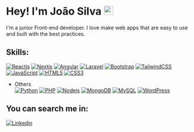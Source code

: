 # Hey! I'm João Silva <img src="https://media.giphy.com/media/hvRJCLFzcasrR4ia7z/giphy.gif" width="25px">

I'm a junior Front-end developer. I love make web apps that are easy to use and built with the best practices.

## Skills:
 
[![Reactjs](https://img.shields.io/badge/React-878787?logo=react&logoColor=61DAFB)](https://es.reactjs.org/)
[![Nextjs](https://img.shields.io/badge/Next-878787?logo=next.js)](https://nextjs.org/)
[![Angular](https://img.shields.io/badge/Angular-878787?logo=angular&logoColor=DD0031)](https://angular.io/)
[![Laravel](https://img.shields.io/badge/Laravel-878787?logo=laravel&logoColor=FF2D20)](https://laravel.com/)
[![Bootstrap](https://img.shields.io/badge/Bootstrap-878787?logo=bootstrap&logoColor=7952B3)](https://getbootstrap.com/)
[![TailwindCSS](https://img.shields.io/badge/Tailwind_CSS-878787?logo=tailwindcss&logoColor=06B6D4)](https://tailwindcss.com/)
[![JavaScript](https://img.shields.io/badge/JavaScript-878787?logo=javascript&logoColor=F7DF1E)](https://developer.mozilla.org/es/docs/Web/JavaScript)
[![HTML5](https://img.shields.io/badge/HTML5-878787?logo=html5&logoColor=E34F26)](https://developer.mozilla.org/es/docs/Web/HTML)
[![CSS3](https://img.shields.io/badge/CSS3-878787?logo=css3&logoColor=1572B6)](https://developer.mozilla.org/es/docs/Web/CSS)

- Others  
[![Python](https://img.shields.io/badge/Python-878787?logo=python&logoColor=3776AB)](https://www.python.org/)
[![PHP](https://img.shields.io/badge/PHP-878787?logo=php&logoColor=777BB4)](https://www.php.net/)
[![Nodejs](https://img.shields.io/badge/Node-878787?logo=node.js&logoColor=339933)](https://nodejs.org/)
[![MongoDB](https://img.shields.io/badge/MongoDB-878787?logo=mongodb&logoColor=47A248)](https://www.mongodb.com/)
[![MySQL](https://img.shields.io/badge/MySQL-878787?logo=mysql&logoColor=4479A1)](https://www.mysql.com/)
[![WordPress](https://img.shields.io/badge/WordPress-878787?logo=wordpress&logoColor=21759B)](https://wordpress.com/)

## You can search me in:

[![Linkedin](https://img.shields.io/badge/LinkedIn-0077B5?style=for-the-badge&logo=linkedin&logoColor=white)](https://www.linkedin.com/in/jfsilvam/)
